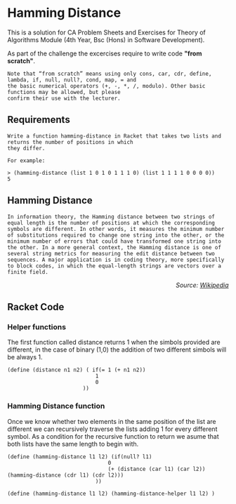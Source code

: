 # Hamming Distance
This is a solution for CA Problem Sheets and Exercises for Theory of Algorithms Module (4th Year, Bsc (Hons) in Software Development). 

As part of the challenge the excercises require to write code **"from scratch"**.

```
Note that “from scratch” means using only cons, car, cdr, define, lambda, if, null, null?, cond, map, = and
the basic numerical operators (+, -, *, /, modulo). Other basic functions may be allowed, but please 
confirm their use with the lecturer.
``` 

## Requirements

```
Write a function hamming-distance in Racket that takes two lists and returns the number of positions in which 
they differ.

For example:

> (hamming-distance (list 1 0 1 0 1 1 1 0) (list 1 1 1 1 0 0 0 0))
5
```


## Hamming Distance

```In information theory, the Hamming distance between two strings of equal length is the number of positions at which the corresponding symbols are different. In other words, it measures the minimum number of substitutions required to change one string into the other, or the minimum number of errors that could have transformed one string into the other. In a more general context, the Hamming distance is one of several string metrics for measuring the edit distance between two sequences. A major application is in coding theory, more specifically to block codes, in which the equal-length strings are vectors over a finite field.```

<p align="right" bold>
<i>Source: <a href="https://en.wikipedia.org/wiki/Hamming_distance">Wikipedia</a></i>
</p>


## Racket Code


### Helper functions

The first function called distance returns 1 when the simbols provided are different, in the case of binary (1,0) the addition of two different simbols will be always 1.

```
(define (distance n1 n2) ( if(= 1 (+ n1 n2)) 
                            1 
                            0
                        ))
```




### Hamming Distance function

Once we know whether two elements in the same position of the list are different we can recursively traverse the lists adding 1 for every different symbol. As a condition for the recursive function to return we asume that both lists have the same length to begin with.

```
(define (hamming-distance l1 l2) (if(null? l1) 
                                0      
                                (+ (distance (car l1) (car l2)) (hamming-distance (cdr l1) (cdr l2)))
                            ))

```







```
(define (hamming-distance l1 l2) (hamming-distance-helper l1 l2) )
```


